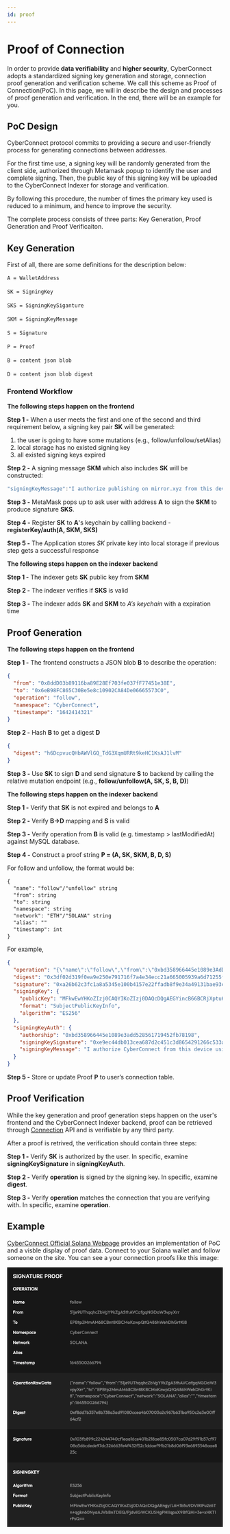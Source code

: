 ```yaml
---
id: proof
---
```


# Proof of Connection

In order to provide **data verifiability** and **higher security**, CyberConnect adopts a standardized signing key generation and storage, connection proof generation and verification scheme. We call this scheme as Proof of Connection(PoC).
In this page, we will in describe the design and processes of proof generation and verification. In the end, there will be an example for you.

## PoC Design

CyberConnect protocol commits to providing a secure and user-friendly process for generating connections between addresses.

For the first time use, a signing key will be randomly generated from the client side, authorized through Metamask popup to identify the user and complete signing. Then, the public key of this signing key will be uploaded to the CyberConnect Indexer for storage and verification.

By following this procedure, the number of times the primary key used is reduced to a minimum, and hence to improve the security.

The complete process consists of three parts: Key Generation, Proof Generation and Proof Verificaiton.

## Key Generation

First of all, there are some definitions for the description below:

```
A = WalletAddress

SK = SigningKey

SKS = SigningKeySiganture

SKM = SigningKeyMessage

S = Signature

P = Proof

B = content json blob

D = content json blob digest
```

### Frontend Workflow

**The following steps happen on the frontend**

**Step 1 -** When a user meets the first and one of the second and third requirement below, a signing key pair **SK** will be generated:

1. the user is going to have some mutations (e.g., follow/unfollow/setAlias)
2. local storage has no existed signing key
3. all existed signing keys expired

**Step 2 -** A signing message **SKM** which also includes **SK** will be constructed:

```javascript
"signingKeyMessage":"I authorize publishing on mirror.xyz from this device using:\n{\"crv\":\"P-256\",\"ext\":true,\"key_ops\":[\"verify\"],\"kty\":\"EC\",\"x\":\"srzvlrXFj1r0w7kyIUj-eppIodL1xwZfUC_RFweIzqw\",\"y\":\"Q9EEahZLd7SUrmIdKP5245D6IoD8XAtb-_Iw7xDp-DA\"}"
```

**Step 3 -** MetaMask pops up to ask user with address **A** to sign the **SKM** to produce signature **SKS**.

**Step 4 -** Register **SK** to **A**'s keychain by callling backend - **registerKey/auth(A, SKM, SKS)**

**Step 5 -** The Application stores _SK_ private key into local storage if previous step gets a successful response

**The following steps happen on the indexer backend**

**Step 1 -** The indexer gets **SK** public key from **SKM**

**Step 2 -** The indexer verifies if **SKS** is valid

**Step 3 -** The indexer adds **SK** and **SKM** to _A’s keychain_ with a expiration time

## Proof Generation

**The following steps happen on the frontend**

**Step 1 -** The frontend constructs a JSON blob **B** to describe the operation:

```json
{
  "from": "0x8ddD03b89116ba89E28Ef703fe037fF77451e38E",
  "to": "0x6eB98FC865C30Be5e8c10902CA84De06665573C0",
  "operation": "follow",
  "namespace": "CyberConnect",
  "timestampe": "1642414321"
}
```

**Step 2 -** Hash **B** to get a digest **D**

```json
{
  "digest": "h6DcpvucQHbAWVlGQ_TdG3XqmURRt9keHC1KsAJ1lvM"
}
```

**Step 3 -** Use **SK** to sign **D** and send signature **S** to backend by calling the relative mutation endpoint (e.g., **follow/unfollow(A, SK, S, B, D)**)

**The following steps happen on the indexer backend**

**Step 1 -** Verify that **SK** is not expired and belongs to **A**

**Step 2 -** Verify **B→D** mapping and **S** is valid

**Step 3 -** Verify operation from **B** is valid (e.g. timestamp > lastModifiedAt) against MySQL database.

**Step 4 -** Construct a proof string **P = (A, SK, SKM, B, D, S)**

For follow and unfollow, the format would be:

```
{
  "name": "follow"/"unfollow" string
  "from": string
  "to": string
  "namespace": string
  "network": "ETH"/"SOLANA" string
  "alias": ""
  "timestamp": int
}
```

For example,

```json
{
  "operation": "{\"name\":\"follow\",\"from\":\"0xbd358966445e1089e3AdD528561719452fB78198\",\"to\":\"0xb36b8Df2A1164c9f6bC34C7802046F3695426CdB\",\"namespace\":\"CyberConnect\",\"network\":\"ETH\",\"alias\":\"\",\"timestamp\":1642670883362}",
  "digest": "0x3df02d319f0ea9e250e791716f7a4e34ecc21a665005939a6d71255f4f60c8e4",
  "signature": "0xa26b62c3fc1a8a5345e100b4157e22ffadb8f9e34a49131bae93cb41ca830602417651d30d0337ef12706404295a552478a19829d5ca06606cd1334bb4b8158b",
  "signingKey": {
    "publicKey": "MFkwEwYHKoZIzj0CAQYIKoZIzj0DAQcDQgAEGYincB66BCRjXptu6+QrFVCMV/sklFrH/lT3OBepjItjlf61zUfYok/5oGdPWbqD1/vq9xaI9TzKP8fB5fh2hw==",
    "format": "SubjectPublicKeyInfo",
    "algorithm": "ES256"
  },
  "signingKeyAuth": {
    "authorship": "0xbd358966445e1089e3add528561719452fb78198",
    "signingKeySignature": "0xe9ec44db013cea687d2c451c3d8654291266c533a45b9d8a0614e458ffa8dd5e34f388b6511f324657e8d4ccf4c3542fc877d9d3fd3cc384d80450e22617a0041b",
    "signingKeyMessage": "I authorize CyberConnect from this device using signing key:\nMFkwEwYHKoZIzj0CAQYIKoZIzj0DAQcDQgAEGYincB66BCRjXptu6+QrFVCMV/sklFrH/lT3OBepjItjlf61zUfYok/5oGdPWbqD1/vq9xaI9TzKP8fB5fh2hw=="
  }
}
```

**Step 5 -** Store or update Proof **P** to user’s connection table.

## Proof Verification

While the key generation and proof generation steps happen on the user's frontend and the CyberConnect Indexer backend, proof can be retrieved through [Connection](./get_connection) API and is verifiable by any third party.

After a proof is retrived, the verification should contain three steps:

**Step 1 -** Verify **SK** is authorized by the user. In specific, examine **signingKeySignature** in **signingKeyAuth**.

**Step 2 -** Verify **operation** is signed by the signing key. In specific, examine **digest**.

**Step 3 -** Verify **operation** matches the connection that you are verifying with. In specific, examine **operation**.

## Example

[CyberConnect Official Solana Webpage](https://sol.cyberconnect.me/) provides an implementation of PoC and a visble display of proof data. Connect to your Solana wallet and follow someone on the site. You can see a your connection proofs like this image:

![Proof](../../static/img/tutorial/proof.png)
